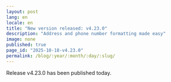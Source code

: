 ```yaml
---
layout: post
lang: en
locale: en
title: "New version released: v4.23.0"
description: "Address and phone number formatting made easy"
image: none
published: true
page_id: "2025-10-18-v4.23.0"
permalink: /blog/:year/:month/:day/:slug/
---
```

Release v4.23.0 has been published today.
